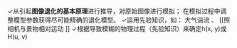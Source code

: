 ✓从引起**图像退化的基本原理**进行推导，对原始图像进行模拟； 在模拟过程中调整模型参数获得尽可能精确的退化模型。 
✓运用先验知识，如： 大气湍流  、 [[照相机与景物相对运动 ]]
✓根据导致模糊的物理过程（先验知识）来确定h(x, y)或H(u, v)
